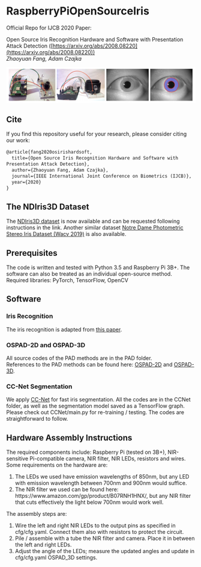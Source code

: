 # RaspberryPiOpenSourceIris
Official Repo for IJCB 2020 Paper:

Open Source Iris Recognition Hardware and Software with Presentation Attack Detection ([https://arxiv.org/abs/2008.08220](https://arxiv.org/abs/2008.08220))<br/>
*Zhaoyuan Fang, Adam Czajka<br/>*

<img src="Teaser.png" width="800" >

## Cite

If you find this repository useful for your research, please consider citing our work:

```
@article{fang2020osirishardsoft,
  title={Open Source Iris Recognition Hardware and Software with Presentation Attack Detection},
  author={Zhaoyuan Fang, Adam Czajka},
  journal={IEEE International Joint Conference on Biometrics (IJCB)},
  year={2020}
}
```

## The NDIris3D Dataset
The [NDIris3D dataset](https://cvrl.nd.edu/projects/data/) is now available and can be requested following instructions in the link. Another similar dataset [Notre Dame Photometric Stereo Iris Dataset (Wacv 2019)](https://cvrl.nd.edu/projects/data/) is also available.

## Prerequisites
The code is written and tested with Python 3.5 and Raspberry Pi 3B+. The software can also be treated as an individual open-source method.<br/>
Required libraries: PyTorch, TensorFlow, OpenCV

## Software

### Iris Recognition
The iris recognition is adapted from [this paper](https://ieeexplore.ieee.org/abstract/document/8658238).

### OSPAD-2D and OSPAD-3D 
All source codes of the PAD methods are in the PAD folder. <br/>
References to the PAD methods can be found here: [OSPAD-2D](https://arxiv.org/abs/1809.10172) and [OSPAD-3D](https://arxiv.org/abs/1811.07252).

### CC-Net Segmentation
We apply [CC-Net](https://ieeexplore.ieee.org/abstract/document/8759448) for fast iris segmentation. All the codes are in the CCNet folder, as well as the segmentation model saved as a TensorFlow graph. Please check out CCNet/main.py for re-training / testing. The codes are straightforward to follow.

## Hardware Assembly Instructions
The required components include: Raspberry Pi (tested on 3B+), NIR-sensitive Pi-compatible camera, NIR filter, NIR LEDs, resistors and wires. Some requirements on the hardware are:<br/>
<ol>
<li/> The LEDs we used have emission wavelengths of 850nm, but any LED with emission wavelength between 700nm and 900nm would suffice.</li>
<li/> The NIR filter we used can be found here: https://www.amazon.com/gp/product/B07RNH1HNX/, but any NIR filter that cuts effectively the light below 700nm would work well.</li>
</ol>

The assembly steps are:<br/>
<ol>
<li/>Wire the left and right NIR LEDs to the output pins as specified in cfg/cfg.yaml. Connect them also with resistors to protect the circuit.</li>
<li/>Pile / assemble with a tube the NIR filter and camera. Place it in between the left and right LEDs.</li>
<li/>Adjust the angle of the LEDs; measure the updated angles and update in cfg/cfg.yaml OSPAD_3D settings.</li>
</ol>
